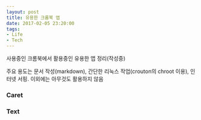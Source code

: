 ```yaml
---
layout: post
title: 유용한 크롬북 앱
date: 2017-02-05 23:20:00
tags:
- Life
- Tech
---
```


사용중인 크롬북에서 활용중인 유용한 앱 정리(작성중)

주요 용도는 문서 작성(markdown), 간단한 리눅스 작업(crouton의 chroot 이용), 인터넷 서핑. 이외에는 아무것도 활용하지 않음



### Caret




### Text
